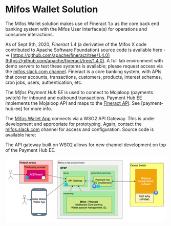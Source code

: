 # Mifos Wallet Solution

The Mifos Wallet solution makes use of Fineract 1.x as the core back end banking system with the Mifos User Interface\(s\) for operations and consumer interactions.

As of Sept 9th, 2020, _Fineract 1.4_ \(a derivative of the Mifos X code contributed to Apache Software Foundation\) source code is available here --&gt; [https://github.com/apache/fineract/tree/1.4.0](https://github.com/apache/fineract/tree/1.4.0). A full lab environment with demo servers to test these systems is available; please request access via the [mifos.slack.com channel](https://join.slack.com/t/mifos/shared_invite/zt-frxj913a-VdiJRCNp6M6S9is_Aa2Ikg). Fineract is a core banking system, with APIs that cover accounts, transactions, customers, products, interest schemes, cron jobs, users, authentication, etc.

The _Mifos Payment Hub EE_ is used to connect to Mojaloop \(payments switch\) for inbound and outbound transactions. Payment Hub EE implements the Mojaloop API and maps to the [Fineract API](https://demo.fineract.dev/fineract-provider/swagger-ui/index.html). See \[payment-hub-ee\] for more info.

The [Mifos Wallet App](https://github.com/openMF/mobile-wallet) connects via a WSO2 API Gateway. This is under development and appropriate for prototyping. Again, contact the [mifos.slack.com](https://join.slack.com/t/mifos/shared_invite/zt-frxj913a-VdiJRCNp6M6S9is_Aa2Ikg) channel for access and configuration. Source code is available here:

The API gateway built on WSO2 allows for new channel development on top of the Payment Hub EE.

![Wallet Management with Mifos - Fineract core banking platform, transact via the Mojaloop network](../.gitbook/assets/paymenthubv2-architecture-mifos-mojaloop-wallet.png)









